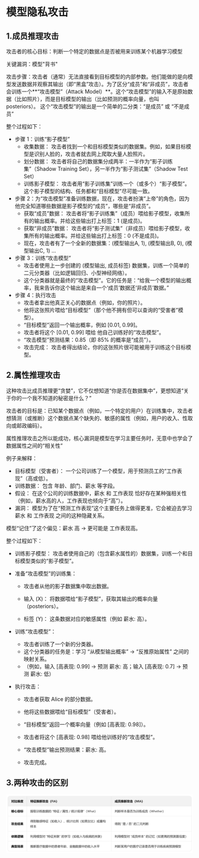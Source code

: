 # 模型隐私攻击

## 1.成员推理攻击

攻击者的核心目标：判断一个特定的数据点是否被用来训练某个机器学习模型

关键漏洞：模型"背书"

攻击步骤：攻击者（通常）无法直接看到目标模型的内部参数。他们能做的是向模型发送数据并观察其输出（即“黑盒”攻击）。为了区分“成员”和“非成员”，攻击者会训练一个**“攻击模型”（Attack Model）**。这个“攻击模型”的输入不是原始数据（比如照片），而是目标模型的输出（比如预测的概率向量，也叫 posteriors）。 这个“攻击模型”的输出是一个简单的二分类：“是成员” 或 “不是成员”

整个过程如下：

* 步骤 1：训练“影子模型”
  * 收集数据： 攻击者找到一个和目标模型类似的数据集。例如，如果目标模型是识别人脸的，攻击者就去网上爬取大量人脸照片。
  * 划分数据： 攻击者将自己的数据集分成两半：一半作为“影子训练集”（Shadow Training Set），另一半作为“影子测试集”（Shadow Test Set）
  * 训练影子模型： 攻击者用“影子训练集”训练一个（或多个）“影子模型”。这个影子模型的结构、任务都和“目标模型”尽可能一致。
* 步骤 2：为“攻击模型”准备训练数据，现在，攻击者扮演“上帝”的角色，因为他完全知道哪些数据是影子模型的“成员”，哪些是“非成员”。
  * 获取“成员”数据： 攻击者将“影子训练集”（成员）喂给影子模型，收集所有的输出概率。并给这些输出打上标签：1 (是成员)。
  * 获取“非成员”数据： 攻击者将“影子测试集”（非成员）喂给影子模型，收集所有的输出概率。并给这些输出打上标签：0 (不是成员)。
  * 现在，攻击者有了一个全新的数据集：(模型输出A, 1), (模型输出B, 0), (模型输出C, 1) ...
* 步骤 3：训练“攻击模型”
  * 攻击者使用上一步创建的 (模型输出, 成员标签) 数据集，训练一个简单的二元分类器（比如逻辑回归、小型神经网络）。
  * 这个分类器就是最终的“攻击模型”。它的任务是：“给我一个模型的输出概率，我来告诉你这个输出是来自一个‘成员’数据还‘非成员’数据。”
* 步骤 4：执行攻击
  * 攻击者拿出他真正关心的数据点（例如，你的照片）。
  * 他将这张照片喂给“目标模型”（那个他不拥有但可以查询的“受害者”模型）。
  * “目标模型”返回一个输出概率，例如 [0.01, 0.99]。
  * 攻击者将这个 [0.01, 0.99] 喂给 他自己训练好的“攻击模型”。
  * “攻击模型”预测结果：0.85（即 85% 的概率是“成员”）。
  * 攻击完成： 攻击者得出结论，你的这张照片很可能被用于训练这个目标模型。



## 2.属性推理攻击

这种攻击比成员推理更“贪婪”，它不仅想知道“你是否在数据集中”，更想知道“关于你的一个我不知道的秘密是什么？”

攻击者的目标是：已知某个数据点（例如，一个特定的用户）在训练集中，攻击者想猜测（或推断）这个数据点某个缺失的、敏感的属性（例如，用户的收入、性取向或邮政编码）。

属性推理攻击之所以能成功，核心漏洞是模型在学习主要任务时，无意中也学会了数据属性之间的“相关性”

例子来解释：

- 目标模型（受害者）： 一个公司训练了一个模型，用于预测员工的“工作表现”（高或低）。
- 训练数据： 包含 年龄、部门、薪水 等字段。
- 假设： 在这个公司的训练数据中，薪水 和 工作表现 恰好存在某种强相关性（例如，薪水高的人，工作表现也倾向于“高”）。
- 漏洞： 模型为了在“预测工作表现”这个主要任务上做得更准，它会被迫去学习 薪水 和 工作表现 之间的这种隐藏关系。

模型“记住”了这个偏见：薪水 高 -> 更可能是 工作表现高。

整个过程如下：

* 训练影子模型： 攻击者使用自己的（包含薪水属性的）数据集，训练一个和目标模型类似的“影子模型”。

* 准备“攻击模型”的训练集：

  * 攻击者从他的影子数据集中取出数据。

  - 输入 (X)： 将数据喂给“影子模型”，获取其输出的概率向量（posteriors）。

  - 标签 (Y)： 这条数据对应的敏感属性（例如 薪水: 高）。

* 训练“攻击模型”：

  * 攻击者训练了一个新的分类器。
  * 这个分类器的任务是：学习 “从模型输出概率” -> “反推原始属性” 之间的映射关系。
  * （例如，输入 [高表现: 0.99] -> 预测 薪水: 高；输入 [高表现: 0.7] -> 预测 薪水: 低）

* 执行攻击：

  * 攻击者获取 Alice 的部分数据。

  - 他将这些数据喂给“目标模型”（受害者）。

  - “目标模型”返回一个概率向量（例如 [高表现: 0.98]）。

  - 攻击者将这个 [高表现: 0.98] 喂给他训练好的“攻击模型”。

  - “攻击模型”输出预测结果：薪水: 高。

  - 攻击完成。



## 3.两种攻击的区别

![image-20251023105502482](./assets/22.模型隐私攻击/image-20251023105502482.png)

